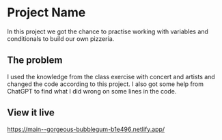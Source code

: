 # Project Name

In this project we got the chance to practise working with variables and conditionals to build our own pizzeria. 

## The problem

I used the knowledge from the class exercise with concert and artists and changed the code according to this project. I also got some help from ChatGPT to find what I did wrong on some lines in the code. 

## View it live

https://main--gorgeous-bubblegum-b1e496.netlify.app/
